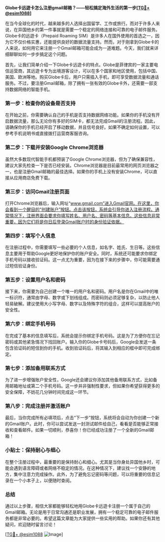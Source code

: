 **Globe卡远遊卡怎么注册gmail邮箱？——轻松搞定海外生活的第一步[[TG💪+ @esim1088](https://t.me/s/esim1088)]**

在当今全球化的时代，越来越多的人选择出国留学、工作或旅行。而对于许多人来说，在异国他乡的第一件事就是需要一个稳定的网络连接和可靠的电子邮件服务。Globe卡的远遊卡（Prepaid Roaming SIM）是许多人在国外使用的首选之一，因为它不仅价格实惠，还能提供良好的数据流量支持。然而，对于刚拿到Globe卡的人来说，如何用它来注册一个Gmail邮箱可能会成为一道难题。今天，我们就来详细聊聊如何一步步搞定这个问题。

首先，让我们简单介绍一下Globe卡远遊卡的特点。Globe是菲律宾的一家主要电信运营商，其远遊卡专为出境游客设计，可以在多个国家和地区使用，包括中国、美国、欧洲等地。购买Globe卡后，用户只需插入手机，即可享受数据流量和通话服务。不过，要注册Gmail邮箱，除了拥有一张有效的Globe卡外，还需要一部支持数据网络的智能手机。

### 第一步：检查你的设备是否支持

在开始之前，你需要确认自己的手机是否支持数据网络功能。如果你的手机没有开启数据流量，那么无论你有多好的SIM卡，都无法完成Gmail的注册流程。因此，请确保你的手机已经开启了移动数据，并且信号良好。如果不确定如何设置，可以参考手机说明书或直接拨打运营商客服咨询。

### 第二步：下载并安装Google Chrome浏览器

虽然大多数现代智能手机都预装了Google Chrome浏览器，但为了确保兼容性，建议大家先检查一下是否已经安装。Chrome浏览器是目前最常用的网页浏览器之一，也是注册Gmail邮箱的最佳选择。如果你的手机上没有安装Chrome，可以直接从应用商店免费下载。

### 第三步：访问Gmail注册页面

打开Chrome浏览器后，输入网址“www.gmail.com”进入Gmail官网。在这里，你会看到一个醒目的“创建账户”按钮。点击该按钮，系统会引导你进入注册流程。通常情况下，注册界面会要求你填写姓名、用户名、密码等基本信息。这些信息非常重要，因为它们将是你日后登录Gmail账户时的身份验证依据。

### 第四步：填写个人信息

在注册过程中，你需要填写一些必要的个人信息，如名字、姓氏、生日等。这些信息主要用于帮助Google更好地保护你的账户安全。同时，系统还可能要求你绑定手机号码以接收验证码。这一点尤为重要，因为在接下来的步骤中，你可能需要通过短信验证身份。

### 第五步：设置用户名和密码

接下来，你需要为自己创建一个唯一的用户名和密码。用户名是你在Gmail中的唯一标识符，通常由字母、数字或下划线组成。而密码则必须足够复杂，以防止他人轻易破解。建议使用大小写字母、数字以及特殊字符的组合，这样可以提高账户的安全性。

### 第六步：绑定手机号码

在完成了基本的信息填写后，系统会提示你绑定手机号码。这是为了方便你在忘记密码或其他紧急情况下找回账户。输入你的Globe卡号码后，Google会发送一条包含验证码的短信到你的手机。收到验证码后，将其输入到相应的框中即可完成绑定。

### 第七步：添加备用联系方式

为了进一步增强账户安全性，Google还会建议你添加其他备用联系方式，比如备用邮箱地址或第二个手机号码。这一步并非强制性要求，但如果你希望获得更多的安全保障，不妨花几分钟时间完成这一环节。

### 第八步：完成注册并激活账户

最后，当你完成所有必填项后，点击“下一步”按钮，系统将会自动为你创建一个新的Gmail账户。此时，你可以尝试发送一封测试邮件给自己，看看是否能够正常接收和查看邮件。如果一切顺利，恭喜你！你已经成功注册了一个全新的Gmail邮箱！

### 小贴士：保持耐心与细心

在整个注册过程中，最重要的是保持耐心和细心。尤其是当你身处异国他乡时，可能会遇到语言障碍或者网络不稳定的情况。在这种情况下，建议找一个安静的地方，集中注意力完成操作。此外，为了避免忘记密码等问题，可以将重要的信息记录在一个小本子上，以便随时查阅。

### 总结

通过以上步骤，相信大家都能够轻松地用Globe卡远遊卡注册一个属于自己的Gmail邮箱。无论是用于日常沟通还是职业发展，拥有一个稳定可靠的电子邮件服务都是非常必要的。希望这篇文章能为大家提供一些实用的帮助。如果你还有其他疑问，欢迎随时留言讨论！

[[TG💪+ @esim1088](https://t.me/s/esim1088) ![Image](https://i.postimg.cc/4NQfJmqS/Snipaste-2025-05-13-00-14-12.png)]